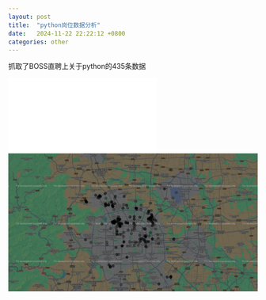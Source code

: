 ```yaml
---
layout: post
title:  "python岗位数据分析"
date:   2024-11-22 22:22:12 +0800
categories: other
---
```


抓取了BOSS直聘上关于python的435条数据


![原始数据](data/python_work_postion_data.json)
![地区分布](images/python_work_postion_area.png)
